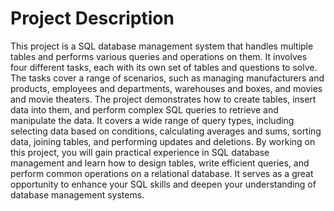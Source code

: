 # Project Description

This project is a SQL database management system that handles multiple tables and performs various queries and operations on them. It involves four different tasks, each with its own set of tables and questions to solve. The tasks cover a range of scenarios, such as managing manufacturers and products, employees and departments, warehouses and boxes, and movies and movie theaters.
The project demonstrates how to create tables, insert data into them, and perform complex SQL queries to retrieve and manipulate the data. It covers a wide range of query types, including selecting data based on conditions, calculating averages and sums, sorting data, joining tables, and performing updates and deletions.
By working on this project, you will gain practical experience in SQL database management and learn how to design tables, write efficient queries, and perform common operations on a relational database. It serves as a great opportunity to enhance your SQL skills and deepen your understanding of database management systems.






